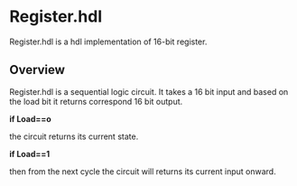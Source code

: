 # Register.hdl
Register.hdl is  a hdl implementation of 16-bit register. 

## Overview 

Register.hdl is a sequential logic circuit. It takes a 16 bit input and based on the load bit it returns correspond 16 bit output.

**if Load==o**

the circuit returns its current state.

**if Load==1**

then from the next cycle the circuit will returns its current input onward.
